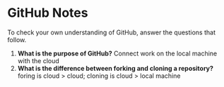 # GitHub Notes

To check your own understanding of GitHub, answer the questions that follow.

1. **What is the purpose of GitHub?** Connect work on the local machine with the cloud
1. **What is the difference between forking and cloning a repository?** foring is cloud > cloud; cloning is cloud > local machine